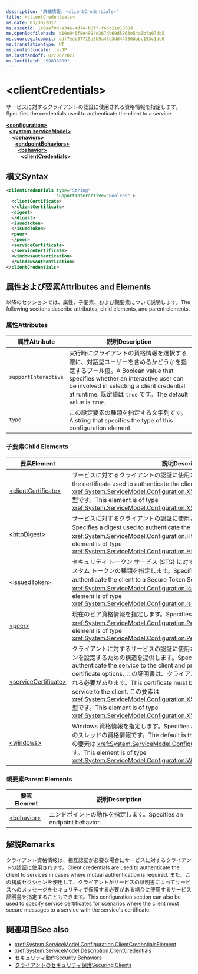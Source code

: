 ```yaml
---
description: '詳細情報: <clientCredentials>'
title: <clientCredentials>
ms.date: 03/30/2017
ms.assetid: 1e6eef0d-a34e-4d74-b0f7-f65d2181858d
ms.openlocfilehash: b10e046f8e4994e367db69d5863e54a0bfa07db5
ms.sourcegitcommit: ddf7edb67715a5b9a45e3dd44536dabc153c1de0
ms.translationtype: HT
ms.contentlocale: ja-JP
ms.lasthandoff: 02/06/2021
ms.locfileid: "99638809"
---
```

# \<clientCredentials>

<span data-ttu-id="05124-102">サービスに対するクライアントの認証に使用される資格情報を指定します。</span><span class="sxs-lookup"><span data-stu-id="05124-102">Specifies the credentials used to authenticate the client to a service.</span></span>  
  
[**\<configuration>**](../configuration-element.md)\
&nbsp;&nbsp;[**\<system.serviceModel>**](system-servicemodel.md)\
&nbsp;&nbsp;&nbsp;&nbsp;[**\<behaviors>**](behaviors.md)\
&nbsp;&nbsp;&nbsp;&nbsp;&nbsp;&nbsp;[**\<endpointBehaviors>**](endpointbehaviors.md)\
&nbsp;&nbsp;&nbsp;&nbsp;&nbsp;&nbsp;&nbsp;&nbsp;[**\<behavior>**](behavior-of-endpointbehaviors.md)\
&nbsp;&nbsp;&nbsp;&nbsp;&nbsp;&nbsp;&nbsp;&nbsp;&nbsp;&nbsp;**\<clientCredentials>**  
  
## <a name="syntax"></a><span data-ttu-id="05124-103">構文</span><span class="sxs-lookup"><span data-stu-id="05124-103">Syntax</span></span>  
  
```xml  
<clientCredentials type="String"
                   supportInteractive="Boolean" >
  <clientCertificate>
  </clientCertificate>
  <digest>
  </digest>
  <isuedToken>
  </isuedToken>
  <peer>
  </peer>
  <serviceCertificate>
  </serviceCertificate>
  <windowsAuthentication>
  </windowsAuthentication>
</clientCredentials>
```  
  
## <a name="attributes-and-elements"></a><span data-ttu-id="05124-104">属性および要素</span><span class="sxs-lookup"><span data-stu-id="05124-104">Attributes and Elements</span></span>  

 <span data-ttu-id="05124-105">以降のセクションでは、属性、子要素、および親要素について説明します。</span><span class="sxs-lookup"><span data-stu-id="05124-105">The following sections describe attributes, child elements, and parent elements.</span></span>  
  
### <a name="attributes"></a><span data-ttu-id="05124-106">属性</span><span class="sxs-lookup"><span data-stu-id="05124-106">Attributes</span></span>  
  
|<span data-ttu-id="05124-107">属性</span><span class="sxs-lookup"><span data-stu-id="05124-107">Attribute</span></span>|<span data-ttu-id="05124-108">説明</span><span class="sxs-lookup"><span data-stu-id="05124-108">Description</span></span>|  
|---------------|-----------------|  
|`supportInteractive`|<span data-ttu-id="05124-109">実行時にクライアントの資格情報を選択する際に、対話型ユーザーを含めるかどうかを指定するブール値。</span><span class="sxs-lookup"><span data-stu-id="05124-109">A Boolean value that specifies whether an interactive user can be involved in selecting a client credential at runtime.</span></span> <span data-ttu-id="05124-110">既定値は `true` です。</span><span class="sxs-lookup"><span data-stu-id="05124-110">The default value is `true`.</span></span>|  
|`type`|<span data-ttu-id="05124-111">この設定要素の種類を指定する文字列です。</span><span class="sxs-lookup"><span data-stu-id="05124-111">A string that specifies the type of this configuration element.</span></span>|  
  
### <a name="child-elements"></a><span data-ttu-id="05124-112">子要素</span><span class="sxs-lookup"><span data-stu-id="05124-112">Child Elements</span></span>  
  
|<span data-ttu-id="05124-113">要素</span><span class="sxs-lookup"><span data-stu-id="05124-113">Element</span></span>|<span data-ttu-id="05124-114">説明</span><span class="sxs-lookup"><span data-stu-id="05124-114">Description</span></span>|  
|-------------|-----------------|  
|[\<clientCertificate>](clientcertificate-of-clientcredentials-element.md)|<span data-ttu-id="05124-115">サービスに対するクライアントの認証に使用される証明書を指定します。</span><span class="sxs-lookup"><span data-stu-id="05124-115">Specifies the certificate used to authenticate the client to the service.</span></span> <span data-ttu-id="05124-116">この要素は <xref:System.ServiceModel.Configuration.X509InitiatorCertificateClientElement> 型です。</span><span class="sxs-lookup"><span data-stu-id="05124-116">This element is of type <xref:System.ServiceModel.Configuration.X509InitiatorCertificateClientElement>.</span></span>|  
|[\<httpDigest>](httpdigest-element.md)|<span data-ttu-id="05124-117">サービスに対するクライアントの認証に使用されるダイジェストを指定します。</span><span class="sxs-lookup"><span data-stu-id="05124-117">Specifies a digest used to authenticate the client to the service.</span></span> <span data-ttu-id="05124-118">この要素は <xref:System.ServiceModel.Configuration.HttpDigestClientElement> 型です。</span><span class="sxs-lookup"><span data-stu-id="05124-118">This element is of type <xref:System.ServiceModel.Configuration.HttpDigestClientElement>.</span></span>|  
|[\<issuedToken>](issuedtoken.md)|<span data-ttu-id="05124-119">セキュリティ トークン サービス (STS) に対するクライアントの認証に使用されるカスタム トークンの種類を指定します。</span><span class="sxs-lookup"><span data-stu-id="05124-119">Specifies a custom token type used to authenticate the client to a Secure Token Service (STS).</span></span> <span data-ttu-id="05124-120">この要素は <xref:System.ServiceModel.Configuration.IssuedTokenClientElement> 型です。</span><span class="sxs-lookup"><span data-stu-id="05124-120">This element is of type <xref:System.ServiceModel.Configuration.IssuedTokenClientElement>.</span></span>|  
|[\<peer>](peer-of-clientcredentials-element.md)|<span data-ttu-id="05124-121">現在のピア資格情報を指定します。</span><span class="sxs-lookup"><span data-stu-id="05124-121">Specifies a current peer credential.</span></span> <span data-ttu-id="05124-122">この要素は <xref:System.ServiceModel.Configuration.PeerCredentialElement> 型です。</span><span class="sxs-lookup"><span data-stu-id="05124-122">This element is of type <xref:System.ServiceModel.Configuration.PeerCredentialElement>.</span></span>|  
|[\<serviceCertificate>](servicecertificate-of-clientcredentials-element.md)|<span data-ttu-id="05124-123">クライアントに対するサービスの認証に使用される証明書を指定し、証明書オプションを設定するための構造を提供します。</span><span class="sxs-lookup"><span data-stu-id="05124-123">Specifies the certificate used to authenticate the service to the client and provides a structure for setting certificate options.</span></span> <span data-ttu-id="05124-124">この証明書は、クライアントに対するサービスの帯域外に提供される必要があります。</span><span class="sxs-lookup"><span data-stu-id="05124-124">This certificate must be supplied out-of-band from the service to the client.</span></span> <span data-ttu-id="05124-125">この要素は <xref:System.ServiceModel.Configuration.X509RecipientCertificateClientElement> 型です。</span><span class="sxs-lookup"><span data-stu-id="05124-125">This element is of type <xref:System.ServiceModel.Configuration.X509RecipientCertificateClientElement>.</span></span>|  
|[\<windows>](windows-of-clientcredentials-element.md)|<span data-ttu-id="05124-126">Windows 資格情報を指定します。</span><span class="sxs-lookup"><span data-stu-id="05124-126">Specifies a Windows credential.</span></span> <span data-ttu-id="05124-127">既定値は、現在のスレッドの資格情報です。</span><span class="sxs-lookup"><span data-stu-id="05124-127">The default is the credential of the current thread.</span></span> <span data-ttu-id="05124-128">この要素は <xref:System.ServiceModel.Configuration.WindowsClientElement> 型です。</span><span class="sxs-lookup"><span data-stu-id="05124-128">This element is of type <xref:System.ServiceModel.Configuration.WindowsClientElement>.</span></span>|  
  
### <a name="parent-elements"></a><span data-ttu-id="05124-129">親要素</span><span class="sxs-lookup"><span data-stu-id="05124-129">Parent Elements</span></span>  
  
|<span data-ttu-id="05124-130">要素</span><span class="sxs-lookup"><span data-stu-id="05124-130">Element</span></span>|<span data-ttu-id="05124-131">説明</span><span class="sxs-lookup"><span data-stu-id="05124-131">Description</span></span>|  
|-------------|-----------------|  
|[\<behavior>](behavior-of-endpointbehaviors.md)|<span data-ttu-id="05124-132">エンドポイントの動作を指定します。</span><span class="sxs-lookup"><span data-stu-id="05124-132">Specifies an endpoint behavior.</span></span>|  
  
## <a name="remarks"></a><span data-ttu-id="05124-133">解説</span><span class="sxs-lookup"><span data-stu-id="05124-133">Remarks</span></span>  

 <span data-ttu-id="05124-134">クライアント資格情報は、相互認証が必要な場合にサービスに対するクライアントの認証に使用されます。</span><span class="sxs-lookup"><span data-stu-id="05124-134">Client credentials are used to authenticate the client to services in cases where mutual authentication is required.</span></span> <span data-ttu-id="05124-135">また、この構成セクションを使用して、クライアントがサービスの証明書によってサービスへのメッセージをセキュリティで保護する必要がある場合に使用するサービス証明書を指定することもできます。</span><span class="sxs-lookup"><span data-stu-id="05124-135">This configuration section can also be used to specify service certificates for scenarios where the client must secure messages to a service with the service's certificate.</span></span>  
  
## <a name="see-also"></a><span data-ttu-id="05124-136">関連項目</span><span class="sxs-lookup"><span data-stu-id="05124-136">See also</span></span>

- <xref:System.ServiceModel.Configuration.ClientCredentialsElement>
- <xref:System.ServiceModel.Description.ClientCredentials>
- [<span data-ttu-id="05124-137">セキュリティ動作</span><span class="sxs-lookup"><span data-stu-id="05124-137">Security Behaviors</span></span>](../../../wcf/feature-details/security-behaviors-in-wcf.md)
- [<span data-ttu-id="05124-138">クライアントのセキュリティ保護</span><span class="sxs-lookup"><span data-stu-id="05124-138">Securing Clients</span></span>](../../../wcf/securing-clients.md)
